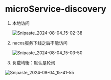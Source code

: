 # microService-discovery

1. 本地访问

   ![Snipaste_2024-08-04_15-02-38](C:\Users\zwq\OneDrive\图片\tmp\Snipaste_2024-08-04_15-02-38.png)

2. nacos服务下线之后不能访问

   ![Snipaste_2024-08-04_15-03-50](C:\Users\zwq\OneDrive\图片\tmp\Snipaste_2024-08-04_15-03-50.png)

3. 负载均衡：默认是轮询

![Snipaste_2024-08-04_15-41-55](C:\Users\zwq\OneDrive\图片\tmp\Snipaste_2024-08-04_15-41-55.png)